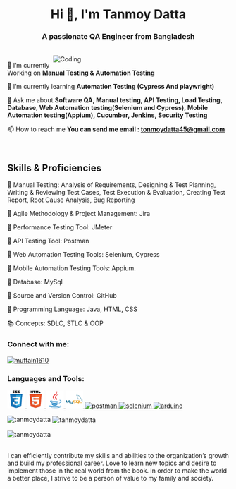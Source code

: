 <h1 align="center">Hi 👋, I'm Tanmoy Datta </h1>
<h3 align="center">A passionate QA Engineer from Bangladesh</h3>
<br>
<img align="right" alt="Coding" width="400" src="https://user-images.githubusercontent.com/74038190/219923823-bf1ce878-c6b8-4faa-be07-93e6b1006521.gif">


🔭 I’m currently Working on **Manual Testing & Automation Testing**

🌱 I’m currently learning **Automation Testing (Cypress And playwright)**

💬 Ask me about **Software QA, Manual testing, API Testing, Load Testing, Database, Web Automation testing(Selenium and Cypress), Mobile Automation testing(Appium), Cucumber, Jenkins, Security Testing**

📫 How to reach me **You can send me email : tonmoydatta45@gmail.com**

<br>
<h2 align="left">Skills & Proficiencies</h2>

📘 Manual Testing: Analysis of Requirements, Designing & Test Planning, Writing & Reviewing Test Cases, Test Execution & Evaluation, Creating Test Report, Root Cause Analysis, Bug Reporting

📙 Agile Methodology & Project Management: Jira

📗 Performance Testing Tool: JMeter

📘 API Testing Tool: Postman 

📕 Web Automation Testing Tools: Selenium, Cypress

📗 Mobile Automation Testing Tools: Appium.

📓 Database: MySql

📒 Source and Version Control: GitHub

📗 Programming Language: Java, HTML, CSS

📚 Concepts: SDLC, STLC & OOP

<h3 align="left">Connect with me:</h3>
<p align="left">
<a href="https://www.linkedin.com/in/tanmoy-datta-/" target="blank"><img align="center" src="https://raw.githubusercontent.com/rahuldkjain/github-profile-readme-generator/master/src/images/icons/Social/linked-in-alt.svg" alt="muftain1610" height="30" width="40" /></a>
</p>

<h3 align="left">Languages and Tools:</h3>
<p align="left"> <a href="https://www.w3schools.com/css/" target="_blank" rel="noreferrer"> <img src="https://raw.githubusercontent.com/devicons/devicon/master/icons/css3/css3-original-wordmark.svg" alt="css3" width="40" height="40"/> </a> <a href="https://www.w3.org/html/" target="_blank" rel="noreferrer"> <img src="https://raw.githubusercontent.com/devicons/devicon/master/icons/html5/html5-original-wordmark.svg" alt="html5" width="40" height="40"/> </a> <a href="https://www.java.com" target="_blank" rel="noreferrer"> <img src="https://raw.githubusercontent.com/devicons/devicon/master/icons/java/java-original.svg" alt="java" width="40" height="40"/> </a>  <a href="https://www.mysql.com/" target="_blank" rel="noreferrer"> <img src="https://raw.githubusercontent.com/devicons/devicon/master/icons/mysql/mysql-original-wordmark.svg" alt="mysql" width="40" height="40"/> </a>  <a href="https://postman.com" target="_blank" rel="noreferrer"> <img src="https://www.vectorlogo.zone/logos/getpostman/getpostman-icon.svg" alt="postman" width="40" height="40"/> </a> <a href="https://www.selenium.dev" target="_blank" rel="noreferrer"> <img src="https://raw.githubusercontent.com/detain/svg-logos/780f25886640cef088af994181646db2f6b1a3f8/svg/selenium-logo.svg" alt="selenium" width="40" height="40"/> </a> <a href="https://www.arduino.cc/" target="_blank" rel="noreferrer"> <img src="https://cdn.worldvectorlogo.com/logos/arduino-1.svg" alt="arduino" width="40" height="40"/> </a>  </p>

<p><img align="left" src="https://github-readme-stats.vercel.app/api/top-langs?username=tanmoydatta&show_icons=true&locale=en&layout=compact" alt="tanmoydatta" /></p>

<p>&nbsp;<img align="center" src="https://github-readme-stats.vercel.app/api?username=tanmoydatta&show_icons=true&locale=en" alt="tanmoydatta" /></p>

<p><img align="center" src="https://github-readme-streak-stats.herokuapp.com/?user=tanmoydatta&" alt="tanmoydatta" /></p>
<br>
I can efficiently contribute my skills and abilities to the organization’s growth and build my professional career. Love to learn new topics and desire to implement those in the real world from the book. In order to make the world a better place, I strive to be a person of value to my family and society.

